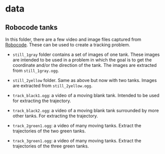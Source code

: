 # data


## Robocode tanks 

In this folder, there are a few video and image files captured from
[Robocode](http://robocode.sourceforge.net/). These can be used to create a tracking problem.

* `still_1gray` folder contains a set of images of one tank. These images are
  intended to be used in a problem in which the goal is to get the coordinate
and/or the direction of the tank. The images are extracted from `still_1gray.ogg`.

* `still_2yellow` folder. Same as above but now with two tanks. Images are extracted from 
`still_2yellow.ogg`.

* `track_black1.ogg`: a video of a moving blank tank. Intended to be used for
  extracting the trajectory.

* `track_black2.ogg`: a video of a moving blank tank surrounded by more other
  tanks. For extracting the trajectory.

* `track_2green1.ogg`: a video of many moving tanks. Extract the trajectories
  of the two green tanks.

* `track_3green1.ogg`: a video of many moving tanks. Extract the trajectories
  of the three green tanks.


